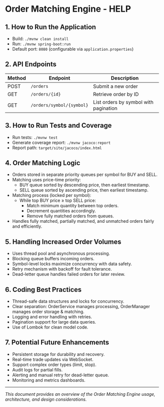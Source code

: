 # Order Matching Engine - HELP

## 1. How to Run the Application
- Build: `./mvnw clean install`
- Run: `./mvnw spring-boot:run`
- Default port: `8080` (configurable via `application.properties`)

## 2. API Endpoints
| Method | Endpoint               | Description                 |
|--------|------------------------|-----------------------------|
| POST   | `/orders`              | Submit a new order          |
| GET    | `/orders/{id}`         | Retrieve order by ID        |
| GET    | `/orders/symbol/{symbol}` | List orders by symbol with pagination |

## 3. How to Run Tests and Coverage
- Run tests: `./mvnw test`
- Generate coverage report: `./mvnw jacoco:report`
- Report path: `target/site/jacoco/index.html`

## 4. Order Matching Logic
- Orders stored in separate priority queues per symbol for BUY and SELL.
- Matching uses price-time priority:
    - BUY queue sorted by descending price, then earliest timestamp.
    - SELL queue sorted by ascending price, then earliest timestamp.
- Matching process (locked per symbol):
    - While top BUY price ≥ top SELL price:
        - Match minimum quantity between top orders.
        - Decrement quantities accordingly.
        - Remove fully matched orders from queues.
- Handles fully matched, partially matched, and unmatched orders fairly and efficiently.

## 5. Handling Increased Order Volumes
- Uses thread pool and asynchronous processing.
- Blocking queue buffers incoming orders.
- Symbol-level locks maximize concurrency with data safety.
- Retry mechanism with backoff for fault tolerance.
- Dead-letter queue handles failed orders for later review.

## 6. Coding Best Practices
- Thread-safe data structures and locks for concurrency.
- Clear separation: OrderService manages processing, OrderManager manages order storage & matching.
- Logging and error handling with retries.
- Pagination support for large data queries.
- Use of Lombok for clean model code.

## 7. Potential Future Enhancements
- Persistent storage for durability and recovery.
- Real-time trade updates via WebSocket.
- Support complex order types (limit, stop).
- Audit logs for partial fills.
- Alerting and manual retry for dead-letter queue.
- Monitoring and metrics dashboards.

---

*This document provides an overview of the Order Matching Engine usage, architecture, and design considerations.*
